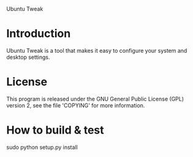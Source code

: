 Ubuntu Tweak 


Introduction
===========

Ubuntu Tweak is a tool that makes it easy to configure your system and desktop settings.


License
=======
This program is released under the GNU General Public License (GPL) version 2, see the file 'COPYING' for more information.


How to build & test
========================
sudo python setup.py install
